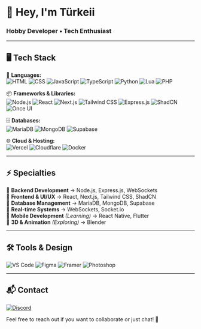 # 👋 Hey, I'm Türkeii  
### Hobby Developer • Tech Enthusiast  

---

## 🖥️ Tech Stack  
🚀 **Languages:**  
![HTML](https://img.shields.io/badge/HTML5-000000?style=for-the-badge&logo=html5&logoColor=6A0DAD)  ![CSS](https://img.shields.io/badge/CSS3-000000?style=for-the-badge&logo=css3&logoColor=6A0DAD)  ![JavaScript](https://img.shields.io/badge/JavaScript-000000?style=for-the-badge&logo=javascript&logoColor=6A0DAD)  ![TypeScript](https://img.shields.io/badge/TypeScript-000000?style=for-the-badge&logo=typescript&logoColor=6A0DAD)  ![Python](https://img.shields.io/badge/Python-000000?style=for-the-badge&logo=python&logoColor=6A0DAD)  ![Lua](https://img.shields.io/badge/Lua-000000?style=for-the-badge&logo=lua&logoColor=6A0DAD)  ![PHP](https://img.shields.io/badge/PHP-000000?style=for-the-badge&logo=php&logoColor=6A0DAD)  

📦 **Frameworks & Libraries:**  
![Node.js](https://img.shields.io/badge/Node.js-000000?style=for-the-badge&logo=nodedotjs&logoColor=6A0DAD)  ![React](https://img.shields.io/badge/React-000000?style=for-the-badge&logo=react&logoColor=6A0DAD)  ![Next.js](https://img.shields.io/badge/Next.js-000000?style=for-the-badge&logo=nextdotjs&logoColor=6A0DAD)  ![Tailwind CSS](https://img.shields.io/badge/TailwindCSS-000000?style=for-the-badge&logo=tailwindcss&logoColor=6A0DAD)  ![Express.js](https://img.shields.io/badge/Express.js-000000?style=for-the-badge&logo=express&logoColor=6A0DAD)  ![ShadCN](https://img.shields.io/badge/ShadCN-000000?style=for-the-badge&logo=vercel&logoColor=6A0DAD)  ![Once UI](https://img.shields.io/badge/OnceUI-000000?style=for-the-badge&logo=react&logoColor=6A0DAD)  

🗄 **Databases:**  
![MariaDB](https://img.shields.io/badge/MariaDB-000000?style=for-the-badge&logo=mariadb&logoColor=6A0DAD)  ![MongoDB](https://img.shields.io/badge/MongoDB-000000?style=for-the-badge&logo=mongodb&logoColor=6A0DAD)  ![Supabase](https://img.shields.io/badge/Supabase-000000?style=for-the-badge&logo=supabase&logoColor=6A0DAD)  

🌐 **Cloud & Hosting:**  
![Vercel](https://img.shields.io/badge/Vercel-000000?style=for-the-badge&logo=vercel&logoColor=6A0DAD)  ![Cloudflare](https://img.shields.io/badge/Cloudflare-000000?style=for-the-badge&logo=cloudflare&logoColor=6A0DAD)  ![Docker](https://img.shields.io/badge/Docker-000000?style=for-the-badge&logo=docker&logoColor=6A0DAD)  

---

## ⚡ Specialties  
🎯 **Backend Development** → Node.js, Express.js, WebSockets  
🎯 **Frontend & UI/UX** → React, Next.js, Tailwind CSS, ShadCN  
🎯 **Database Management** → MariaDB, MongoDB, Supabase  
🎯 **Real-time Systems** → WebSockets, Socket.io  
🎯 **Mobile Development** *(Learning)* → React Native, Flutter  
🎯 **3D & Animation** *(Exploring)* → Blender  

---
## 🛠️ Tools & Design  
![VS Code](https://img.shields.io/badge/VS%20Code-000000?style=for-the-badge&logo=visualstudiocode&logoColor=6A0DAD)  ![Figma](https://img.shields.io/badge/Figma-000000?style=for-the-badge&logo=figma&logoColor=6A0DAD)  ![Framer](https://img.shields.io/badge/Framer-000000?style=for-the-badge&logo=framer&logoColor=6A0DAD)  ![Photoshop](https://img.shields.io/badge/Photoshop-000000?style=for-the-badge&logo=adobephotoshop&logoColor=6A0DAD)  

---

## 📬 Contact  
[![Discord](https://img.shields.io/badge/Discord-000000?style=for-the-badge&logo=discord&logoColor=6A0DAD)](https://discord.com/users/1100223732716404736)  

Feel free to reach out if you want to collaborate or just chat! 🚀
